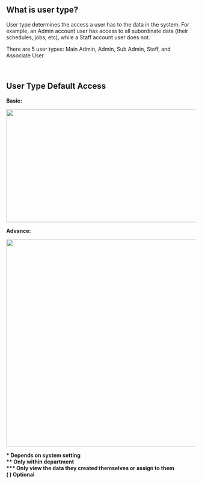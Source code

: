 
##  What is user type? 
<aside>

User type determines the access a user has to the data in the system. For example, an Admin account user has access to all subordinate data (their schedules, jobs, etc), while a Staff account user does not. 

There are 5 user types: Main Admin, Admin, Sub Admin, Staff, and Associate User

<br>

## User Type Default Access
<b>Basic:
 <p align="center">
    <img src="https://github.com/SalesConnection/support-docs/blob/main/static/img/Basic%20User%20type%20default%20access.png" width="840" height="300">
  </p>

<b>Advance:
 <p align="center">
    <img src="https://github.com/SalesConnection/support-docs/blob/main/static/img/Advanced%20User%20Type%20default%20access.png" width="1000" height="550">
  </p>

\* Depends on system setting <br>
** Only within department <br>
*** Only view the data they created themselves or assign to them <br>
( ) Optional
